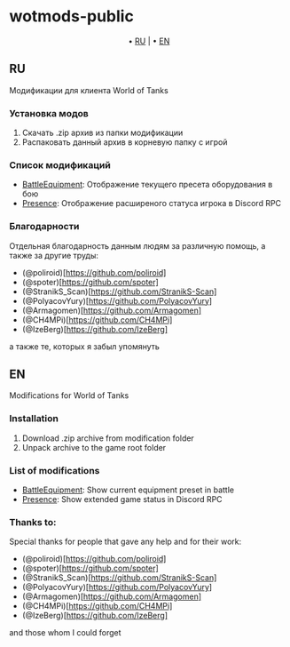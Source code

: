 # wotmods-public

<p align="center">
	&bull; <a href="#ru">RU</a> | &bull; <a href="#en">EN</a>
</p>

## RU
Модификации для клиента World of Tanks

### Установка модов

1. Скачать .zip архив из папки модификации
2. Распаковать данный архив в корневую папку с игрой

### Список модификаций

- [BattleEquipment](./battleEquipment/): Отображение текущего пресета оборудования в бою
- [Presence](./presence/): Отображение расширеного статуса игрока в Discord RPC

### Благодарности

Отдельная благодарность данным людям за различную помощь, а также за другие труды:

- (@poliroid)[https://github.com/poliroid]
- (@spoter)[https://github.com/spoter]
- (@StranikS_Scan)[https://github.com/StranikS-Scan]
- (@PolyacovYury)[https://github.com/PolyacovYury]
- (@Armagomen)[https://github.com/Armagomen]
- (@CH4MPi)[https://github.com/CH4MPi]
- (@IzeBerg)[https://github.com/IzeBerg]

а также те, которых я забыл упомянуть

## EN
Modifications for World of Tanks

### Installation

1. Download .zip archive from modification folder
2. Unpack archive to the game root folder

### List of modifications

- [BattleEquipment](./battleEquipment/): Show current equipment preset in battle
- [Presence](./presence/): Show extended game status in Discord RPC

### Thanks to:

Special thanks for people that gave any help and for their work:

- (@poliroid)[https://github.com/poliroid]
- (@spoter)[https://github.com/spoter]
- (@StranikS_Scan)[https://github.com/StranikS-Scan]
- (@PolyacovYury)[https://github.com/PolyacovYury]
- (@Armagomen)[https://github.com/Armagomen]
- (@CH4MPi)[https://github.com/CH4MPi]
- (@IzeBerg)[https://github.com/IzeBerg]

and those whom I could forget